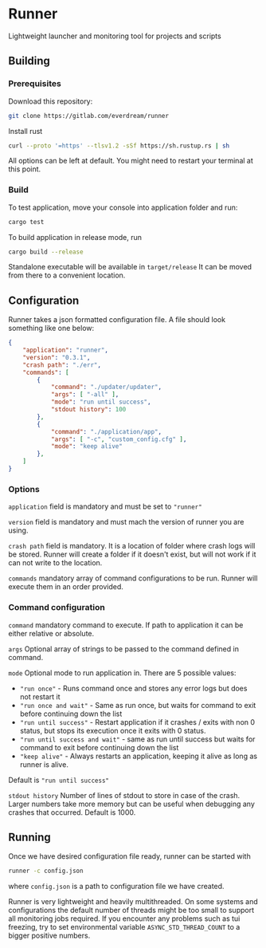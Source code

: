 # Runner

Lightweight launcher and monitoring tool for projects and scripts

## Building

### Prerequisites

Download this repository:

```bash
git clone https://gitlab.com/everdream/runner
```

Install rust

```bash
curl --proto '=https' --tlsv1.2 -sSf https://sh.rustup.rs | sh
```

All options can be left at default. You might need to restart your terminal at this point.

### Build

To test application, move your console into application folder and run:

```bash
cargo test
```

To build application in release mode, run

```bash
cargo build --release
```

Standalone executable will be available in `target/release` It can be moved from there to a convenient location.

## Configuration

Runner takes a json formatted configuration file. A file should look something like one below:

```json
{
    "application": "runner",
    "version": "0.3.1",
    "crash path": "./err",
    "commands": [
        {
            "command": "./updater/updater",
            "args": [ "-all" ],
            "mode": "run until success",
            "stdout history": 100
        },
        {
            "command": "./application/app",
            "args": [ "-c", "custom_config.cfg" ],
            "mode": "keep alive"
        },
    ]
}
```
### Options

`application` field is mandatory and must be set to `"runner"`

`version` field is mandatory and must mach the version of runner you are using.

`crash path` field is mandatory. It is a location of folder where crash logs will be stored. Runner will create a folder if it doesn't exist, but will not work if it can not write to the location.

`commands` mandatory array of command configurations to be run. Runner will execute them in an order provided.

### Command configuration

`command` mandatory command to execute. If path to application it can be either relative or absolute.

`args` Optional array of strings to be passed to the command defined in command.

`mode` Optional mode to run application in. There are 5 possible values:

 * `"run once"` - Runs command once and stores any error logs but does not restart it
 * `"run once and wait"` - Same as run once, but waits for command to exit before continuing down the list
 * `"run until success"` - Restart application if it crashes / exits with non 0 status, but stops its execution once it exits with 0 status.
 * `"run until success and wait"` - same as run until success but waits for command to exit before continuing down the list
 * `"keep alive"` - Always restarts an application, keeping it alive as long as runner is alive.

 Default is `"run until success"`

 `stdout history` Number of lines of stdout to store in case of the crash. Larger numbers take more memory but can be useful when debugging any crashes that occurred. Default is 1000.

 ## Running

 Once we have desired configuration file ready, runner can be started with

 ```bash
 runner -c config.json
 ```

 where `config.json` is a path to configuration file we have created.

 Runner is very lightweight and heavily multithreaded. On some systems and configurations the default number of threads might be too small to support all monitoring jobs required. If you encounter any problems such as tui freezing, try to set environmental variable `ASYNC_STD_THREAD_COUNT` to a bigger positive numbers.

